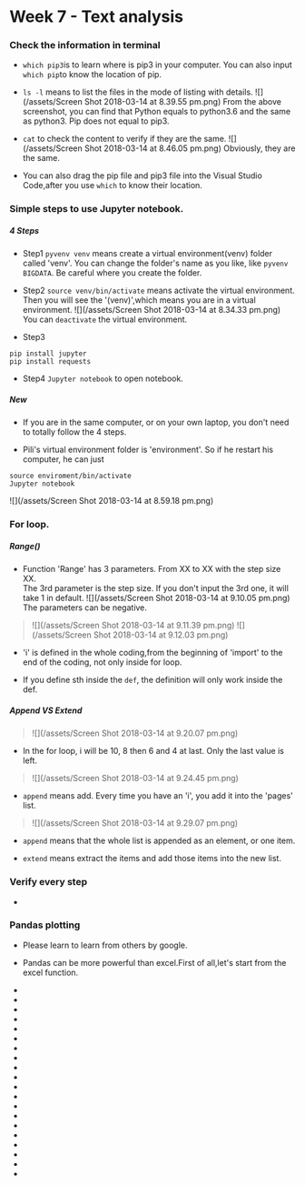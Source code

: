 # Week 7 - Text analysis 

### Check the information in terminal
* `which pip3`is to learn where is pip3 in your computer. You can also input `which pip`to know the location of pip.

* `ls -l` means to list the files in the mode of listing with details.
![](/assets/Screen Shot 2018-03-14 at 8.39.55 pm.png)
From the above screenshot, you can find that Python equals to python3.6 and the same as python3. Pip does not equal to pip3.

* `cat` to check the content to verify if they are the same.
![](/assets/Screen Shot 2018-03-14 at 8.46.05 pm.png)
Obviously, they are the same.

* You can also drag the pip file and pip3 file into the Visual Studio Code,after you use `which` to know their location.

### Simple steps to use Jupyter notebook.

##### 4 Steps
* Step1
`pyvenv venv` means create a virtual environment(venv) folder called 'venv'. You can change the folder's name as you like, like `pyvenv BIGDATA`. 
    Be careful where you create the folder.

* Step2 
`source venv/bin/activate` means activate the virtual environment. Then you will see the '(venv)',which means you are in a virtual environment.
![](/assets/Screen Shot 2018-03-14 at 8.34.33 pm.png)
You can `deactivate` the virtual environment.

* Step3
```
pip install jupyter
pip install requests
```

* Step4
`Jupyter notebook` to open notebook.

##### New

* If you are in the same computer, or on your own laptop, you don't need to totally follow the 4 steps. 


* Pili's virtual environment folder is 'environment'. So if he restart his computer, he can just 
```
source enviroment/bin/activate
Jupyter notebook
```
![](/assets/Screen Shot 2018-03-14 at 8.59.18 pm.png)



### For loop.

##### Range()
* Function 'Range' has 3 parameters. From XX to XX with the step size XX.  
The 3rd parameter is the step size. If you don't input the 3rd one, it will take 1 in default.
![](/assets/Screen Shot 2018-03-14 at 9.10.05 pm.png)
The parameters can be negative.
>![](/assets/Screen Shot 2018-03-14 at 9.11.39 pm.png)
>![](/assets/Screen Shot 2018-03-14 at 9.12.03 pm.png)

* 'i' is defined in the whole coding,from the beginning of 'import' to the end of the coding, not only inside for loop.

* If you define sth inside the `def`, the definition will only work inside the def.

##### Append VS Extend

>![](/assets/Screen Shot 2018-03-14 at 9.20.07 pm.png)

* In the for loop, i will be 10, 8 then 6 and 4 at last. Only the last value is left.

>![](/assets/Screen Shot 2018-03-14 at 9.24.45 pm.png)

* `append` means add. Every time you have an 'i', you add it into the 'pages' list.

>![](/assets/Screen Shot 2018-03-14 at 9.29.07 pm.png)

* `append` means that the whole list is appended as an element, or one item.

* `extend` means extract the items and add those items into the new list.

### Verify every step
* 

### Pandas plotting
* Please learn to learn from others by google.

* Pandas can be more powerful than excel.First of all,let's start from the excel function.












    




*
*
*
*
*
*
*
*
*
*
*
*
*
*
*
*
*
*
*
* 





